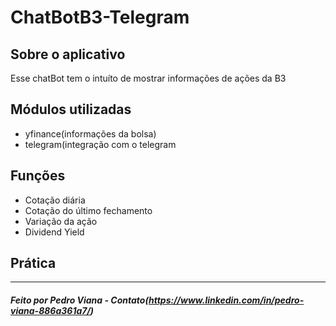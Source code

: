 # ChatBotB3-Telegram
##  Sobre o aplicativo
 Esse chatBot tem o intuíto de mostrar informações de ações da B3

##  Módulos utilizadas
- yfinance(informações da bolsa)
- telegram(integração com o telegram


##  Funções
- Cotação diária
- Cotação do último fechamento
- Variação da ação
- Dividend Yield

## Prática

<hr>

#####  Feito por Pedro Viana - Contato(https://www.linkedin.com/in/pedro-viana-886a361a7/)
